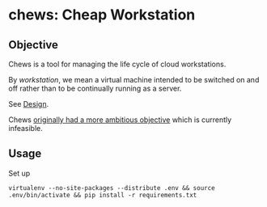 # chews: Cheap Workstation

## Objective

Chews is a tool for managing the life cycle of cloud workstations.

By _workstation_, we mean a virtual machine intended to be switched on
and off rather than to be continually running as a server.

See [Design](docs/design.md).

Chews [originally had a more ambitious
objective](docs/original_objective.md) which is currently infeasible.

## Usage

Set up

    virtualenv --no-site-packages --distribute .env && source .env/bin/activate && pip install -r requirements.txt
